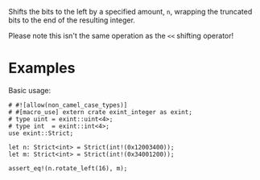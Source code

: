 Shifts the bits to the left by a specified amount, `n`,
wrapping the truncated bits to the end of the resulting integer.

Please note this isn't the same operation as the `<<` shifting operator!

# Examples

Basic usage:

```
# #![allow(non_camel_case_types)]
# #[macro_use] extern crate exint_integer as exint;
# type uint = exint::uint<4>;
# type int  = exint::int<4>;
use exint::Strict;

let n: Strict<int> = Strict(int!(0x12003400));
let m: Strict<int> = Strict(int!(0x34001200));

assert_eq!(n.rotate_left(16), m);
```
